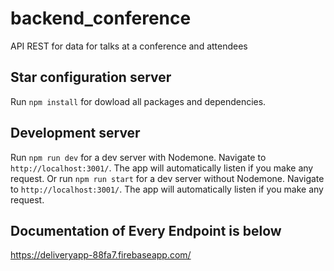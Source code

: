 # backend_conference
API REST for data for talks at a conference and attendees

## Star configuration server
Run `npm install` for dowload all packages and dependencies.

## Development server

Run `npm run dev` for a dev server with Nodemone. Navigate to `http://localhost:3001/`. The app will automatically listen if you make any request.
Or run `npm run start` for a dev server without Nodemone. Navigate to `http://localhost:3001/`. The app will automatically listen if you make any request.

## Documentation of Every Endpoint is below
https://deliveryapp-88fa7.firebaseapp.com/

